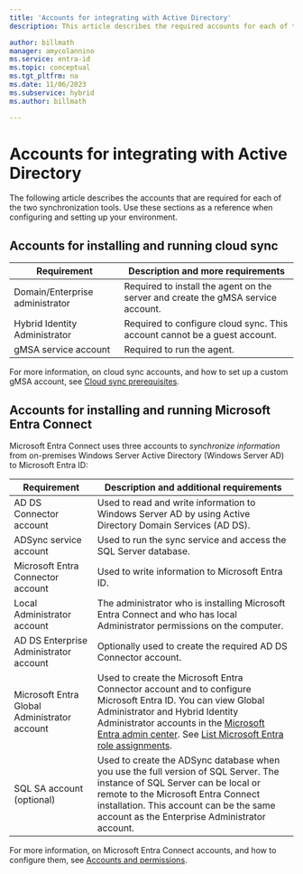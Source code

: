 ```yaml
---
title: 'Accounts for integrating with Active Directory'
description: This article describes the required accounts for each of the synchronization tools.

author: billmath
manager: amycolannino
ms.service: entra-id
ms.topic: conceptual
ms.tgt_pltfrm: na
ms.date: 11/06/2023
ms.subservice: hybrid
ms.author: billmath

---
```


# Accounts for integrating with Active Directory

The following article describes the accounts that are required for each of the two synchronization tools.  Use these sections as a reference when configuring and setting up your environment.

## Accounts for installing and running cloud sync 

|Requirement|Description and more requirements|
|-----|-----|
|Domain/Enterprise administrator|Required to install the agent on the server and create the gMSA service account.|
|Hybrid Identity Administrator|Required to configure cloud sync.  This account cannot be a guest account.|
|gMSA service account|Required to run the agent.| 

For more information, on cloud sync accounts, and how to set up a custom gMSA account, see [Cloud sync prerequisites](cloud-sync/how-to-prerequisites.md).

<a name='accounts-for-installing-and-running-azure-ad-connect'></a>

## Accounts for installing and running Microsoft Entra Connect

Microsoft Entra Connect uses three accounts to *synchronize information* from on-premises Windows Server Active Directory (Windows Server AD) to Microsoft Entra ID:


|Requirement|Description and additional requirements|
|-----|-----|
|AD DS Connector account|Used to read and write information to Windows Server AD by using Active Directory Domain Services (AD DS).|
|ADSync service account|Used to run the sync service and access the SQL Server database.|
|Microsoft Entra Connector account|Used to write information to Microsoft Entra ID.|
|Local Administrator account|The administrator who is installing Microsoft Entra Connect and who has local Administrator permissions on the computer.|
|AD DS Enterprise Administrator account|Optionally used to create the required AD DS Connector account.|
|Microsoft Entra Global Administrator account|Used to create the Microsoft Entra Connector account and to configure Microsoft Entra ID. You can view Global Administrator and Hybrid Identity Administrator accounts in the [Microsoft Entra admin center](https://entra.microsoft.com). See [List Microsoft Entra role assignments](~/identity/role-based-access-control/view-assignments.md).|
|SQL SA account (optional)|Used to create the ADSync database when you use the full version of SQL Server. The instance of SQL Server can be local or remote to the Microsoft Entra Connect installation. This account can be the same account as the Enterprise Administrator account.|

For more information, on Microsoft Entra Connect accounts, and how to configure them, see [Accounts and permissions](connect/reference-connect-accounts-permissions.md).
